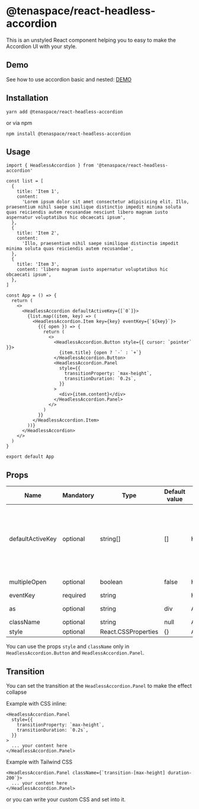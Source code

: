 # @tenaspace/react-headless-accordion

This is an unstyled React component helping you to easy to make the Accordion UI with your style.

## Demo

See how to use accordion basic and nested: [DEMO](https://react-package-demo.tenaspace.com/react-headless-accordion)

## Installation

```shell
yarn add @tenaspace/react-headless-accordion
```

or via npm

```shell
npm install @tenaspace/react-headless-accordion
```

## Usage

```tsx
import { HeadlessAccordion } from '@tenaspace/react-headless-accordion'

const list = [
  {
    title: 'Item 1',
    content:
      'Lorem ipsum dolor sit amet consectetur adipisicing elit. Illo, praesentium nihil saepe similique distinctio impedit minima soluta quas reiciendis autem recusandae nesciunt libero magnam iusto aspernatur voluptatibus hic obcaecati ipsum',
  },
  {
    title: 'Item 2',
    content:
      'Illo, praesentium nihil saepe similique distinctio impedit minima soluta quas reiciendis autem recusandae',
  },
  {
    title: 'Item 3',
    content: 'libero magnam iusto aspernatur voluptatibus hic obcaecati ipsum',
  },
]

const App = () => {
  return (
    <>
      <HeadlessAccordion defaultActiveKey={[`0`]}>
        {list.map((item, key) => (
          <HeadlessAccordion.Item key={key} eventKey={`${key}`}>
            {({ open }) => {
              return (
                <>
                  <HeadlessAccordion.Button style={{ cursor: `pointer` }}>
                    {item.title} {open ? `-` : `+`}
                  </HeadlessAccordion.Button>
                  <HeadlessAccordion.Panel
                    style={{
                      transitionProperty: `max-height`,
                      transitionDuration: `0.2s`,
                    }}
                  >
                    <div>{item.content}</div>
                  </HeadlessAccordion.Panel>
                </>
              )
            }}
          </HeadlessAccordion.Item>
        ))}
      </HeadlessAccordion>
    </>
  )
}

export default App
```

## Props

| Name             | Mandatory | Type                | Default value | Component              | Note                                                                                                                                                                                                        |
| ---------------- | --------- | ------------------- | ------------- | ---------------------- | ----------------------------------------------------------------------------------------------------------------------------------------------------------------------------------------------------------- |
| defaultActiveKey | optional  | string[]            | []            | HeadlessAccordion      | Make the item you want open by default in the first load. Ex: `['0', '1']` => Item 1 and Item 2 will be opend in the first load. (The value must match with the `eventKey` of the `HeadlessAccordion.Item`) |
| multipleOpen     | optional  | boolean             | false         | HeadlessAccordion      | Set it `true` if you want to open multiple the Item                                                                                                                                                         |
| eventKey         | required  | string              |               | HeadlessAccordion.Item | The key ID of the Item                                                                                                                                                                                      |
| as               | optional  | string              | div           | All                    | Set the tag HTML like whatever you want                                                                                                                                                                     |
| className        | optional  | string              | null          | All                    |                                                                                                                                                                                                             |
| style            | optional  | React.CSSProperties | {}            | All                    |                                                                                                                                                                                                             |

You can use the props `style` and `className` only in `HeadlessAccordion.Button` and `HeadlessAccordion.Panel`.

## Transition

You can set the transition at the `HeadlessAccordion.Panel` to make the effect collapse

Example with CSS inline:

```tsx
<HeadlessAccordion.Panel
  style={{
    transitionProperty: `max-height`,
    transitionDuration: `0.2s`,
  }}
>
  ... your content here
</HeadlessAccordion.Panel>
```

Example with Tailwind CSS

```tsx
<HeadlessAccordion.Panel className={`transition-[max-height] duration-200`}>
  ... your content here
</HeadlessAccordion.Panel>
```

or you can write your custom CSS and set into it.
